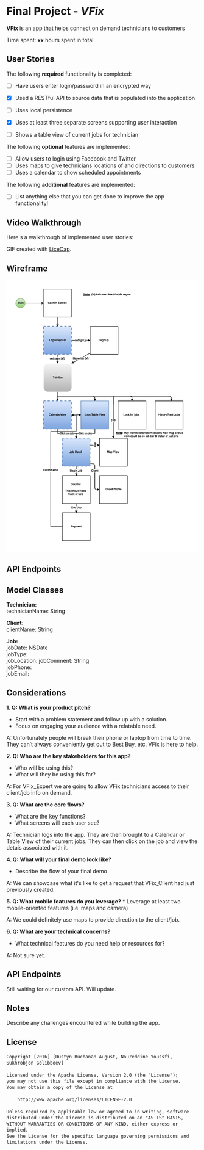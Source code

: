 # Final Project - *VFix*

**VFix** is an app that helps connect on demand technicians to customers

Time spent: **xx** hours spent in total

## User Stories

The following **required** functionality is completed:

- [ ] Have users enter login/password in an encrypted way
- [x] Used a RESTful API to source data that is populated into the application
- [ ] Uses local persistence
- [x] Uses at least three separate screens supporting user interaction
- [ ] Shows a table view of current jobs for technician


The following **optional** features are implemented:

- [ ] Allow users to login using Facebook and Twitter
- [ ] Uses maps to give technicians locations of and directions to customers
- [ ] Uses a calendar to show scheduled appointments

The following **additional** features are implemented:

- [ ] List anything else that you can get done to improve the app functionality!


## Video Walkthrough

Here's a walkthrough of implemented user stories:

GIF created with [LiceCap](http://www.cockos.com/licecap/).

## Wireframe
![Wireframe.pdf](VFix_ExpertWireframe.jpg)

## API Endpoints

## Model Classes
**Technician:** <br>
technicianName: String <br>

**Client:** <br>
clientName: String <br>

**Job:** <br>
jobDate: NSDate <br>
jobType: <br>
jobLocation: 
jobComment: String <br>
jobPhone: <br>
jobEmail: <br>

## Considerations
**1. Q: What is your product pitch?**
  * Start with a problem statement and follow up with a solution.
  * Focus on engaging your audience with a relatable need.
 
A: Unfortunately people will break their phone or laptop from time to time. They can’t always conveniently get out to Best Buy, etc. VFix is here to help. 

**2. Q: Who are the key stakeholders for this app?**
  * Who will be using this?
  * What will they be using this for?
  
A: For VFix_Expert we are going to allow VFix technicians access to their client/job info on demand. 

**3. Q: What are the core flows?**
  * What are the key functions?
  * What screens will each user see?
  

A: Technician logs into the app. They are then brought to a Calendar or Table View of their current jobs. They can then click on the job and view the detais associated with it.

**4. Q: What will your final demo look like?**
  * Describe the flow of your final demo
  
A: We can showcase what it's like to get a request that VFix_Client had just previously created.

**5. Q: What mobile features do you leverage?**
    * Leverage at least two mobile-oriented features (i.e. maps and camera)
    
A: We could definitely use maps to provide direction to the client/job.

**6. Q: What are your technical concerns?**
  * What technical features do you need help or resources for?
  
A: Not sure yet.

## API Endpoints
Still waiting for our custom API. Will update.

## Notes

Describe any challenges encountered while building the app.

## License

    Copyright [2016] [Dustyn Buchanan August, Noureddine Youssfi, Sukhrobjon Golibboev]

    Licensed under the Apache License, Version 2.0 (the "License");
    you may not use this file except in compliance with the License.
    You may obtain a copy of the License at

        http://www.apache.org/licenses/LICENSE-2.0

    Unless required by applicable law or agreed to in writing, software
    distributed under the License is distributed on an "AS IS" BASIS,
    WITHOUT WARRANTIES OR CONDITIONS OF ANY KIND, either express or implied.
    See the License for the specific language governing permissions and
    limitations under the License.

